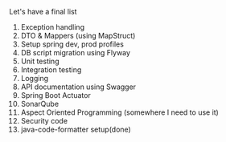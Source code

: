 Let's have a final list

1. Exception handling
2. DTO & Mappers (using MapStruct)
3. Setup spring dev, prod profiles
4. DB script migration using Flyway
5. Unit testing
6. Integration testing
7. Logging
8. API documentation using Swagger
9. Spring Boot Actuator
10. SonarQube
11. Aspect Oriented Programming (somewhere I need to use it)
12. Security code
13. java-code-formatter setup(done)
